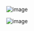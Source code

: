 ![image](https://github.com/Rayan-1/appRVfinacer/assets/69490855/791927a2-5956-4e85-9bae-bde7f85c3d8c)


![image](https://github.com/Rayan-1/appRVfinacer/assets/69490855/c222e5d7-d830-4907-b401-c217f8a89c95)
